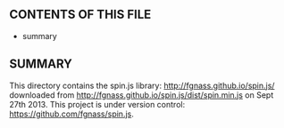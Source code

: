 CONTENTS OF THIS FILE
---------------------

 * summary

SUMMARY
-------

This directory contains the spin.js library: http://fgnass.github.io/spin.js/
downloaded from http://fgnass.github.io/spin.js/dist/spin.min.js on Sept 27th
2013. This project is under version control: https://github.com/fgnass/spin.js.
